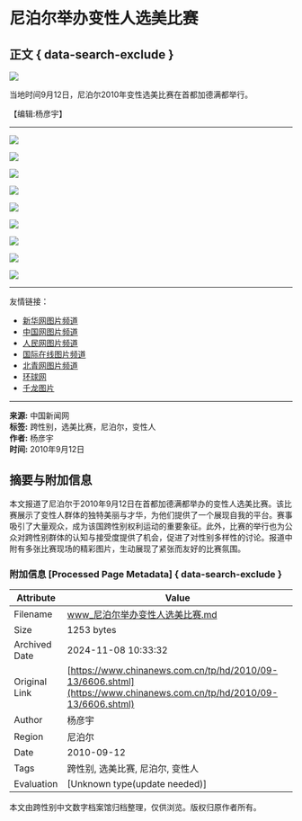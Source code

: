 # 尼泊尔举办变性人选美比赛

## 正文 { data-search-exclude }


![](http://i8.chinanews.com/special/wide_c/01.jpg)

当地时间9月12日，尼泊尔2010年变性选美比赛在首都加德满都举行。

【编辑:杨彦宇】

---

![](http://i5.chinanews.com/photo/hd_img/k03-01.gif)

![](http://i5.chinanews.com/photo/hd_img/k03-02.gif)

![](http://i5.chinanews.com/photo/hd_img/k03-bg01.gif)

![](http://i5.chinanews.com/photo/hd_img/k03-bg04.gif)

![](http://i5.chinanews.com/photo/hd_img/k03-bg02.gif)

![](http://i5.chinanews.com/photo/hd_img/k03-04.gif)

![](http://i5.chinanews.com/photo/hd_img/k03-03.gif)

![](http://i5.chinanews.com/photo/hd_img/k03-bg03.gif)

![](http://i3.chinanews.com/photo/special_img2009/yqlj1.gif)

---

友情链接： 
- [新华网图片频道](http://www.xinhuanet.com/photo/) 
- [中国网图片频道](http://www.china.com.cn/photo/node_6183095.htm) 
- [人民网图片频道](http://www.people.com.cn) 
- [国际在线图片频道](http://www.cri.cn) 
- [北青网图片频道](http://www.ynet.com) 
- [环球网](http://www.huanqiu.com) 
- [千龙图片](http://www.qianlong.com) 

---

**来源:** 中国新闻网  
**标签:** 跨性别，选美比赛，尼泊尔，变性人  
**作者:** 杨彦宇  
**时间:** 2010年9月12日

## 摘要与附加信息

<!-- tcd_abstract -->
本文报道了尼泊尔于2010年9月12日在首都加德满都举办的变性人选美比赛。该比赛展示了变性人群体的独特美丽与才华，为他们提供了一个展现自我的平台。赛事吸引了大量观众，成为该国跨性别权利运动的重要象征。此外，比赛的举行也为公众对跨性别群体的认知与接受度提供了机会，促进了对性别多样性的讨论。报道中附有多张比赛现场的精彩图片，生动展现了紧张而友好的比赛氛围。
<!-- tcd_abstract_end -->

### 附加信息 [Processed Page Metadata] { data-search-exclude }

| Attribute       | Value                                  |
|-----------------|----------------------------------------|
| Filename        | www_尼泊尔举办变性人选美比赛.md                             |
| Size            | 1253 bytes                           |
| Archived Date   | 2024-11-08 10:33:32                             |
| Original Link   | [https://www.chinanews.com.cn/tp/hd/2010/09-13/6606.shtml](https://www.chinanews.com.cn/tp/hd/2010/09-13/6606.shtml)                       |
| Author          | 杨彦宇                               |
| Region          | 尼泊尔                               |
| Date            | 2010-09-12                                 |
| Tags            | 跨性别, 选美比赛, 尼泊尔, 变性人                                 |
| Evaluation            | [Unknown type(update needed)]                                 |
<!-- tcd_table_end -->

本文由跨性别中文数字档案馆归档整理，仅供浏览。版权归原作者所有。
